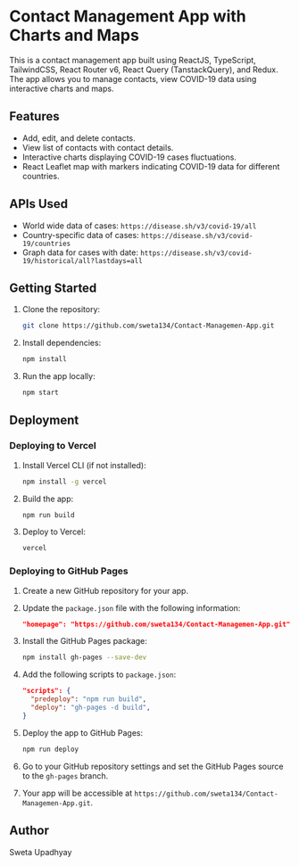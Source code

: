 
# Contact Management App with Charts and Maps

This is a contact management app built using ReactJS, TypeScript, TailwindCSS, React Router v6, React Query (TanstackQuery), and Redux. The app allows you to manage contacts, view COVID-19 data using interactive charts and maps.

## Features

- Add, edit, and delete contacts.
- View list of contacts with contact details.
- Interactive charts displaying COVID-19 cases fluctuations.
- React Leaflet map with markers indicating COVID-19 data for different countries.

## APIs Used

- World wide data of cases: `https://disease.sh/v3/covid-19/all`
- Country-specific data of cases: `https://disease.sh/v3/covid-19/countries`
- Graph data for cases with date: `https://disease.sh/v3/covid-19/historical/all?lastdays=all`

## Getting Started

1. Clone the repository:
   ```bash
   git clone https://github.com/sweta134/Contact-Managemen-App.git
   ```

2. Install dependencies:
   ```bash
   npm install
   ```

3. Run the app locally:
   ```bash
   npm start
   ```

## Deployment

### Deploying to Vercel

1. Install Vercel CLI (if not installed):
   ```bash
   npm install -g vercel
   ```

2. Build the app:
   ```bash
   npm run build
   ```

3. Deploy to Vercel:
   ```bash
   vercel
   ```

### Deploying to GitHub Pages

1. Create a new GitHub repository for your app.

2. Update the `package.json` file with the following information:
   ```json
   "homepage": "https://github.com/sweta134/Contact-Managemen-App.git",
   ```

3. Install the GitHub Pages package:
   ```bash
   npm install gh-pages --save-dev
   ```

4. Add the following scripts to `package.json`:
   ```json
   "scripts": {
     "predeploy": "npm run build",
     "deploy": "gh-pages -d build",
   }
   ```

5. Deploy the app to GitHub Pages:
   ```bash
   npm run deploy
   ```

6. Go to your GitHub repository settings and set the GitHub Pages source to the `gh-pages` branch.

7. Your app will be accessible at `https://github.com/sweta134/Contact-Managemen-App.git`.

## Author

Sweta Upadhyay
